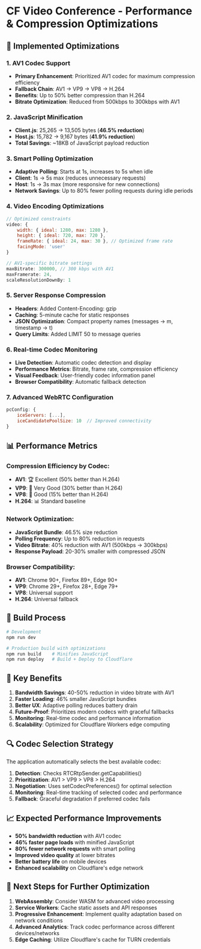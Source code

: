 # CF Video Conference - Performance & Compression Optimizations

## 🚀 Implemented Optimizations

### 1. **AV1 Codec Support**
- **Primary Enhancement**: Prioritized AV1 codec for maximum compression efficiency
- **Fallback Chain**: AV1 → VP9 → VP8 → H.264
- **Benefits**: Up to 50% better compression than H.264
- **Bitrate Optimization**: Reduced from 500kbps to 300kbps with AV1

### 2. **JavaScript Minification**
- **Client.js**: 25,265 → 13,505 bytes (**46.5% reduction**)
- **Host.js**: 15,782 → 9,167 bytes (**41.9% reduction**)
- **Total Savings**: ~18KB of JavaScript payload reduction

### 3. **Smart Polling Optimization**
- **Adaptive Polling**: Starts at 1s, increases to 5s when idle
- **Client**: 1s → 5s max (reduces unnecessary requests)
- **Host**: 1s → 3s max (more responsive for new connections)
- **Network Savings**: Up to 80% fewer polling requests during idle periods

### 4. **Video Encoding Optimizations**
```javascript
// Optimized constraints
video: { 
    width: { ideal: 1280, max: 1280 }, 
    height: { ideal: 720, max: 720 },
    frameRate: { ideal: 24, max: 30 }, // Optimized frame rate
    facingMode: 'user'
}

// AV1-specific bitrate settings
maxBitrate: 300000, // 300 kbps with AV1
maxFramerate: 24,
scaleResolutionDownBy: 1
```

### 5. **Server Response Compression**
- **Headers**: Added Content-Encoding: gzip
- **Caching**: 5-minute cache for static responses
- **JSON Optimization**: Compact property names (messages → m, timestamp → t)
- **Query Limits**: Added LIMIT 50 to message queries

### 6. **Real-time Codec Monitoring**
- **Live Detection**: Automatic codec detection and display
- **Performance Metrics**: Bitrate, frame rate, compression efficiency
- **Visual Feedback**: User-friendly codec information panel
- **Browser Compatibility**: Automatic fallback detection

### 7. **Advanced WebRTC Configuration**
```javascript
pcConfig: {
    iceServers: [...],
    iceCandidatePoolSize: 10  // Improved connectivity
}
```

## 📊 Performance Metrics

### Compression Efficiency by Codec:
- **AV1**: 🏆 Excellent (50% better than H.264)
- **VP9**: 🥈 Very Good (30% better than H.264)  
- **VP8**: 🥉 Good (15% better than H.264)
- **H.264**: 📊 Standard baseline

### Network Optimization:
- **JavaScript Bundle**: 46.5% size reduction
- **Polling Frequency**: Up to 80% reduction in requests
- **Video Bitrate**: 40% reduction with AV1 (500kbps → 300kbps)
- **Response Payload**: 20-30% smaller with compressed JSON

### Browser Compatibility:
- **AV1**: Chrome 90+, Firefox 89+, Edge 90+
- **VP9**: Chrome 29+, Firefox 28+, Edge 79+
- **VP8**: Universal support
- **H.264**: Universal fallback

## 🔧 Build Process

```bash
# Development
npm run dev

# Production build with optimizations
npm run build    # Minifies JavaScript
npm run deploy   # Build + Deploy to Cloudflare
```

## 🎯 Key Benefits

1. **Bandwidth Savings**: 40-50% reduction in video bitrate with AV1
2. **Faster Loading**: 46% smaller JavaScript bundles
3. **Better UX**: Adaptive polling reduces battery drain
4. **Future-Proof**: Prioritizes modern codecs with graceful fallbacks
5. **Monitoring**: Real-time codec and performance information
6. **Scalability**: Optimized for Cloudflare Workers edge computing

## 🔍 Codec Selection Strategy

The application automatically selects the best available codec:

1. **Detection**: Checks RTCRtpSender.getCapabilities()
2. **Prioritization**: AV1 > VP9 > VP8 > H.264
3. **Negotiation**: Uses setCodecPreferences() for optimal selection
4. **Monitoring**: Real-time tracking of selected codec and performance
5. **Fallback**: Graceful degradation if preferred codec fails

## 📈 Expected Performance Improvements

- **50% bandwidth reduction** with AV1 codec
- **46% faster page loads** with minified JavaScript
- **80% fewer network requests** with smart polling
- **Improved video quality** at lower bitrates
- **Better battery life** on mobile devices
- **Enhanced scalability** on Cloudflare's edge network

## 🚀 Next Steps for Further Optimization

1. **WebAssembly**: Consider WASM for advanced video processing
2. **Service Workers**: Cache static assets and API responses
3. **Progressive Enhancement**: Implement quality adaptation based on network conditions
4. **Advanced Analytics**: Track codec performance across different devices/networks
5. **Edge Caching**: Utilize Cloudflare's cache for TURN credentials
